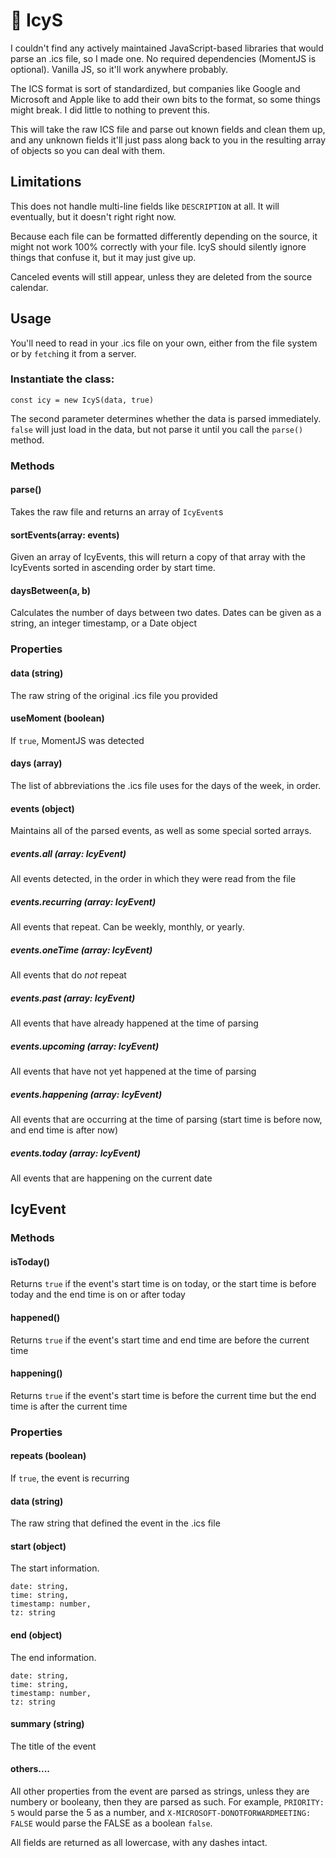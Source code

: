 # 🧊 IcyS
I couldn't find any actively maintained JavaScript-based libraries that would parse an .ics file, so I made one. No required dependencies (MomentJS is optional). Vanilla JS, so it'll work anywhere probably.

The ICS format is sort of standardized, but companies like Google and Microsoft and Apple like to add their own bits to the format, so some things might break. I did little to nothing to prevent this.

This will take the raw ICS file and parse out known fields and clean them up, and any unknown fields it'll just pass along back to you in the resulting array of objects so you can deal with them.

## Limitations
This does not handle multi-line fields like `DESCRIPTION` at all. It will eventually, but it doesn't right right now.

Because each file can be formatted differently depending on the source, it might not work 100% correctly with your file. IcyS should silently ignore things that confuse it, but it may just give up.

Canceled events will still appear, unless they are deleted from the source calendar.

## Usage
You'll need to read in your .ics file on your own, either from the file system or by `fetch`ing it from a server.

### Instantiate the class:

`const icy = new IcyS(data, true)`

The second parameter determines whether the data is parsed immediately. `false` will just load in the data, but not parse it until you call the `parse()` method.

### Methods
#### parse()
Takes the raw file and returns an array of `IcyEvent`s

#### sortEvents(array: events)
Given an array of IcyEvents, this will return a copy of that array with the IcyEvents sorted in ascending order by start time.

#### daysBetween(a, b)
Calculates the number of days between two dates. Dates can be given as a string, an integer timestamp, or a Date object

### Properties
#### data (string)
The raw string of the original .ics file you provided

#### useMoment (boolean)
If `true`, MomentJS was detected

#### days (array)
The list of abbreviations the .ics file uses for the days of the week, in order.

#### events (object)
Maintains all of the parsed events, as well as some special sorted arrays.

##### events.all (array: IcyEvent)
All events detected, in the order in which they were read from the file

##### events.recurring (array: IcyEvent)
All events that repeat. Can be weekly, monthly, or yearly.

##### events.oneTime (array: IcyEvent)
All events that do *not* repeat

##### events.past (array: IcyEvent)
All events that have already happened at the time of parsing

##### events.upcoming (array: IcyEvent)
All events that have not yet happened at the time of parsing

##### events.happening (array: IcyEvent)
All events that are occurring at the time of parsing (start time is before now, and end time is after now)

##### events.today (array: IcyEvent)
All events that are happening on the current date

## IcyEvent
### Methods
#### isToday()
Returns `true` if the event's start time is on today, or the start time is before today and the end time is on or after today

#### happened()
Returns `true` if the event's start time and end time are before the current time

#### happening()
Returns `true` if the event's start time is before the current time but the end time is after the current time

### Properties
#### repeats (boolean)
If `true`, the event is recurring

#### data (string)
The raw string that defined the event in the .ics file

#### start (object)
The start information. 
```
date: string,
time: string,
timestamp: number,
tz: string
```

#### end (object)
The end information. 
```
date: string,
time: string,
timestamp: number,
tz: string
```

#### summary (string)
The title of the event

#### others....
All other properties from the event are parsed as strings, unless they are numbery or booleany, then they are parsed as such. For example, `PRIORITY: 5` would parse the 5 as a number, and `X-MICROSOFT-DONOTFORWARDMEETING: FALSE` would parse the FALSE as a boolean `false`.

All fields are returned as all lowercase, with any dashes intact.